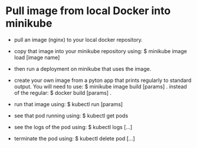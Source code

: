 # Pull image from local Docker into minikube

* pull an image (nginx) to your local docker repository.
* copy that image into your minikube repository using:
    $ minikube image load [image name]
* then run a deployment on minikube that uses the image.

* create your own image from a pyton app that prints regularly to standard output.
    You will need to use:
        $ minikube image build [params] .
    instead of the regular:
        $ docker build [params] .
* run that image using:
    $ kubectl run [params]
* see that pod running using:
    $ kubectl get pods
* see the logs of the pod using:
    $ kubectl logs [...]
* terminate the pod using:
    $ kubectl delete pod [...]
